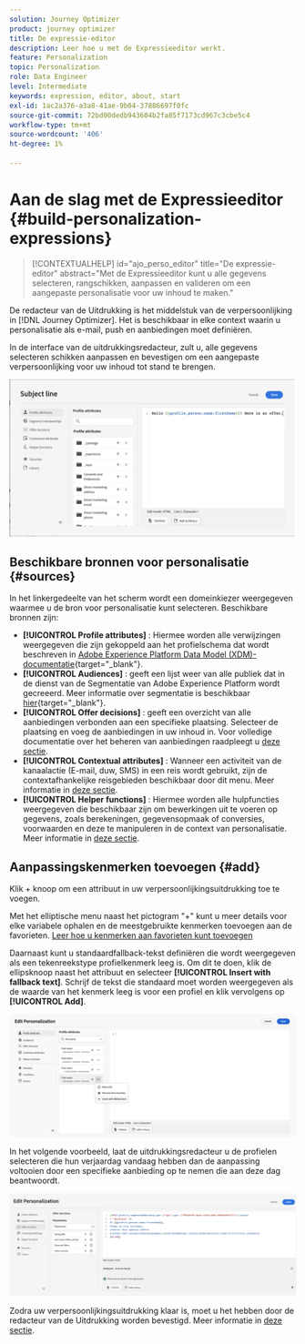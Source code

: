 ```yaml
---
solution: Journey Optimizer
product: journey optimizer
title: De expressie-editor
description: Leer hoe u met de Expressieeditor werkt.
feature: Personalization
topic: Personalization
role: Data Engineer
level: Intermediate
keywords: expression, editor, about, start
exl-id: 1ac2a376-a3a8-41ae-9b04-37886697f0fc
source-git-commit: 72bd00dedb943604b2fa85f7173cd967c3cbe5c4
workflow-type: tm+mt
source-wordcount: '406'
ht-degree: 1%

---
```


# Aan de slag met de Expressieeditor {#build-personalization-expressions}

>[!CONTEXTUALHELP]
>id="ajo_perso_editor"
>title="De expressie-editor"
>abstract="Met de Expressieeditor kunt u alle gegevens selecteren, rangschikken, aanpassen en valideren om een aangepaste personalisatie voor uw inhoud te maken."

De redacteur van de Uitdrukking is het middelstuk van de verpersoonlijking in [!DNL Journey Optimizer]. Het is beschikbaar in elke context waarin u personalisatie als e-mail, push en aanbiedingen moet definiëren.

In de interface van de uitdrukkingsredacteur, zult u, alle gegevens selecteren schikken aanpassen en bevestigen om een aangepaste verpersoonlijking voor uw inhoud tot stand te brengen.

![](assets/perso_ee1.png)

## Beschikbare bronnen voor personalisatie {#sources}

In het linkergedeelte van het scherm wordt een domeinkiezer weergegeven waarmee u de bron voor personalisatie kunt selecteren. Beschikbare bronnen zijn:

* **[!UICONTROL Profile attributes]** : Hiermee worden alle verwijzingen weergegeven die zijn gekoppeld aan het profielschema dat wordt beschreven in [Adobe Experience Platform Data Model (XDM)-documentatie](https://experienceleague.adobe.com/docs/experience-platform/xdm/home.html?lang=nl){target="_blank"}.
* **[!UICONTROL Audiences]** : geeft een lijst weer van alle publiek dat in de dienst van de Segmentatie van Adobe Experience Platform wordt gecreeerd. Meer informatie over segmentatie is beschikbaar [hier](https://experienceleague.adobe.com/docs/experience-platform/segmentation/home.html){target="_blank"}.
* **[!UICONTROL Offer decisions]** : geeft een overzicht van alle aanbiedingen verbonden aan een specifieke plaatsing. Selecteer de plaatsing en voeg de aanbiedingen in uw inhoud in. Voor volledige documentatie over het beheren van aanbiedingen raadpleegt u [deze sectie](../offers/get-started/starting-offer-decisioning.md).
* **[!UICONTROL Contextual attributes]** : Wanneer een activiteit van de kanaalactie (E-mail, duw, SMS) in een reis wordt gebruikt, zijn de contextafhankelijke reisgebieden beschikbaar door dit menu. Meer informatie in [deze sectie](personalization-use-case.md).
* **[!UICONTROL Helper functions]** : Hiermee worden alle hulpfuncties weergegeven die beschikbaar zijn om bewerkingen uit te voeren op gegevens, zoals berekeningen, gegevensopmaak of conversies, voorwaarden en deze te manipuleren in de context van personalisatie. Meer informatie in [deze sectie](functions/functions.md).

## Aanpassingskenmerken toevoegen {#add}

Klik + knoop om een attribuut in uw verpersoonlijkingsuitdrukking toe te voegen.

Met het elliptische menu naast het pictogram &quot;+&quot; kunt u meer details voor elke variabele ophalen en de meestgebruikte kenmerken toevoegen aan de favorieten. [Leer hoe u kenmerken aan favorieten kunt toevoegen](personalization-favorites.md)

Daarnaast kunt u standaardfallback-tekst definiëren die wordt weergegeven als een tekenreekstype profielkenmerk leeg is. Om dit te doen, klik de ellipsknoop naast het attribuut en selecteer **[!UICONTROL Insert with fallback text]**. Schrijf de tekst die standaard moet worden weergegeven als de waarde van het kenmerk leeg is voor een profiel en klik vervolgens op **[!UICONTROL Add]**.

![](assets/attribute-details.png)

In het volgende voorbeeld, laat de uitdrukkingsredacteur u de profielen selecteren die hun verjaardag vandaag hebben dan de aanpassing voltooien door een specifieke aanbieding op te nemen die aan deze dag beantwoordt.

![](assets/perso_ee2.png)

Zodra uw verpersoonlijkingsuitdrukking klaar is, moet u het hebben door de redacteur van de Uitdrukking worden bevestigd. Meer informatie in [deze sectie](personalization-validation.md).
